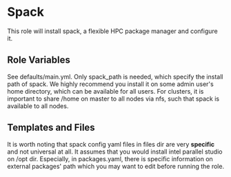 Spack
=========

This role will install spack, a flexible HPC package manager and configure it.


Role Variables
--------------

See defaults/main.yml. Only spack_path is needed, which specify the install path of spack. We highly recommend you install it on some admin user's home directory, which can be available for all users. For clusters, it is important to share /home on master to all nodes via nfs, such that spack is available to all nodes.

Templates and Files
--------------

It is worth noting that spack config yaml files in files dir are very **specific** and not universal at all. It assumes that you would install intel parallel studio on /opt dir. Especially, in packages.yaml, there is specific information on external packages' path which you may want to edit before running the role.